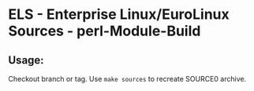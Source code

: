 # ELS - Enterprise Linux/EuroLinux Sources - perl-Module-Build
 
## Usage:
  Checkout branch or tag. Use `make sources` to recreate  SOURCE0 archive.
